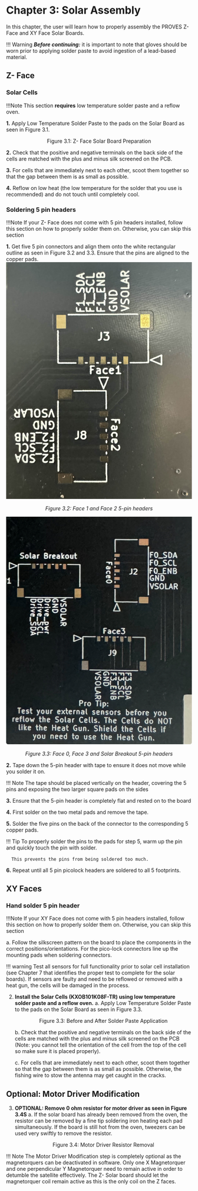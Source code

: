 # Chapter 3: Solar Assembly
In this chapter, the user will learn how to properly assembly the PROVES Z- Face and XY Face Solar Boards.

!!! Warning
    ***Before continuing:*** it is important to note that gloves should be worn prior to applying solder paste to avoid ingestion of a lead-based material.


## Z- Face

 ### Solar Cells

 !!!Note
      This section **requires** low temperature solder paste and a reflow oven.

   **1.** Apply Low Temperature Solder Paste to the pads on the Solar Board as seen in Figure 3.1.

   <p align="center">Figure 3.1: Z- Face Solar Board Preparation</p>

   **2.** Check that the positive and negative terminals on the back side of the cells are matched with the plus and minus silk screened on the PCB.
   
   **3.** For cells that are immediately next to each other, scoot them together so that the gap between them is as small as possible.

   **4.** Reflow on low heat (the low temperature for the solder that you use is recommended) and do not touch until completely cool.


 ### Soldering 5 pin headers

 !!!Note
      If your Z- Face does not come with 5 pin headers installed, follow this section on how to properly solder them on. Otherwise, you can skip this section

</div>

<div class="result" markdown>

**1.** Get five 5 pin connectors and align them onto the white rectangular outline as seen in Figure 3.2 and 3.3. Ensure that the pins are aligned to the copper pads.
![Figure 3-2](images/5pinface1.jpeg)
*<p align="center">Figure 3.2: Face 1 and Face 2 5-pin headers*

![Figure 3-3](images/5pinface2.jpeg)
*<p align="center">Figure 3.3: Face 0, Face 3 and Solar Breakout 5-pin headers*

**2.** Tape down the 5-pin header with tape to ensure it does not move while you solder it on. 

!!! Note
      The tape should be placed vertically on the header, covering the 5 pins and exposing the two larger square pads on the sides

**3.** Ensure that the 5-pin header is completely flat and rested on to the board 

**4.** First solder on the two metal pads and remove the tape.

**5.** Solder the five pins on the back of the connector to the corresponding 5 copper pads. 

!!! Tip
      To properly solder the pins to the pads for step 5, warm up the pin and quickly touch the pin with solder. 
      
      This prevents the pins from being soldered too much.

**6.** Repeat until all 5 pin picolock headers are soldered to all 5 footprints.
</div>

## XY Faces 

 ### Hand solder 5 pin header

!!!Note
      If your XY Face does not come with 5 pin headers installed, follow this section on how to properly solder them on. Otherwise, you can skip this section
   
   a. Follow the silkscreen pattern on the board to place the components in the correct positions/orientations. For the pico-lock connectors line up the mounting pads when soldering connectors.

!!! warning
      Test all sensors for full functionality prior to solar cell installation (see Chapter 7 that identifies the proper test to complete for the solar boards). If sensors are faulty and need to be reflowed or removed with a heat gun, the cells will be damaged in the process.

2. **Install the Solar Cells (KXOB101K08F-TR) using low temperature solder paste and a reflow oven.**
   a. Apply Low Temperature Solder Paste to the pads on the Solar Board as seen in Figure 3.3.
   <p align="center">Figure 3.3: Before and After Solder Paste Application</p>
   b. Check that the positive and negative terminals on the back side of the cells are matched with the plus and minus silk screened on the PCB (Note: you cannot tell the orientation of the cell from the top of the cell so make sure it is placed properly).
   
   c. For cells that are immediately next to each other, scoot them together so that the gap between them is as small as possible. Otherwise, the fishing wire to stow the antenna may get caught in the cracks.

## Optional: Motor Driver Modification
3. **OPTIONAL: Remove 0 ohm resistor for motor driver as seen in Figure 3.4S**
   a. If the solar board has already been removed from the oven, the resistor can be removed by a fine tip soldering iron heating each pad simultaneously. If the board is still hot from the oven, tweezers can be used very swiftly to remove the resistor.
   <p align="center">Figure 3.4: Motor Driver Resistor Removal</p>

!!! Note
      The Motor Driver Modification step is completely optional as the magnetorquers can be deactivated in software. Only one X Magnetorquer and one perpendicular Y Magnetorquer need to remain active in order to detumble the satellite effectively. The Z- Solar board should let the magnetorquer coil remain active as this is the only coil on the Z faces.
  